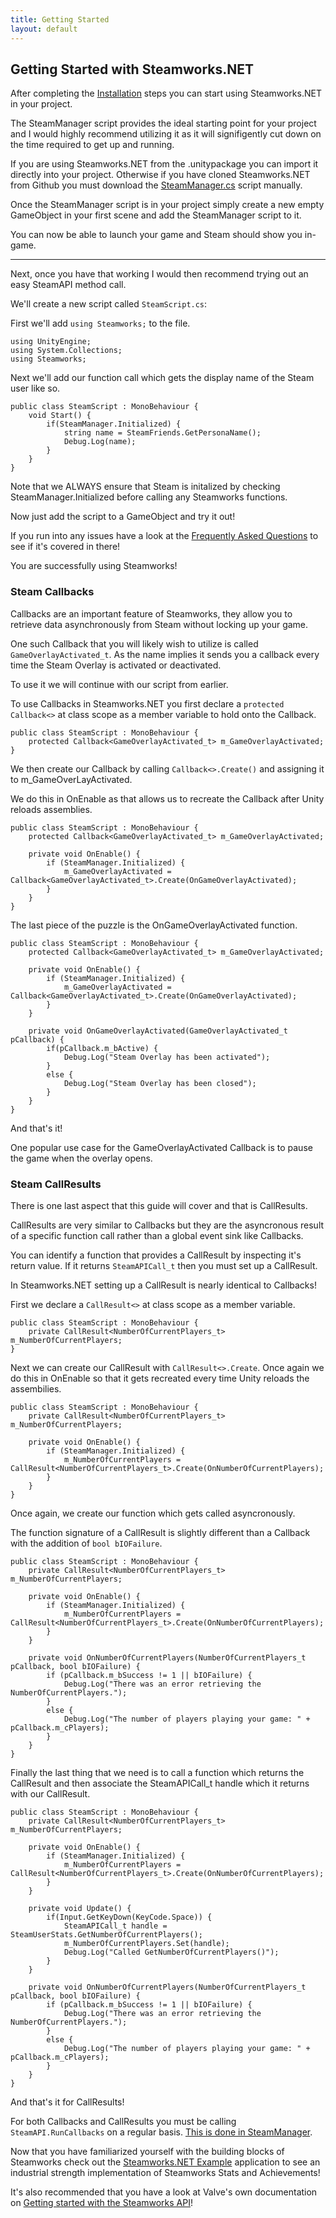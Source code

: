 ```yaml
---
title: Getting Started
layout: default
---
```

## Getting Started with Steamworks.NET

After completing the [Installation](/installation/) steps you can start using Steamworks.NET in your project.

The SteamManager script provides the ideal starting point for your project and I would highly recommend utilizing it as it will signifigently cut down on the time required to get up and running.

If you are using Steamworks.NET from the .unitypackage you can import it directly into your project. Otherwise if you have cloned Steamworks.NET from Github you must download the [SteamManager.cs](https://raw.githubusercontent.com/rlabrecque/SteamManager/master/SteamManager.cs) script manually.

Once the SteamManager script is in your project simply create a new empty GameObject in your first scene and add the SteamManager script to it.

You can now be able to launch your game and Steam should show you in-game.

---

Next, once you have that working I would then recommend trying out an easy SteamAPI method call.

We'll create a new script called `SteamScript.cs`:

First we'll add `using Steamworks;` to the file.

<pre><code>using UnityEngine;
using System.Collections;
using Steamworks;</code></pre>

Next we'll add our function call which gets the display name of the Steam user like so.


<pre><code>public class SteamScript : MonoBehaviour {
	void Start() {
		if(SteamManager.Initialized) {
			string name = SteamFriends.GetPersonaName();
			Debug.Log(name);
		}
	}
}</code></pre>

Note that we ALWAYS ensure that Steam is initalized by checking SteamManager.Initialized before calling any Steamworks functions.

Now just add the script to a GameObject and try it out!

If you run into any issues have a look at the [Frequently Asked Questions](/faq/) to see if it's covered in there!

You are successfully using Steamworks!

### Steam Callbacks

Callbacks are an important feature of Steamworks, they allow you to retrieve data asynchronously from Steam without locking up your game.

One such Callback that you will likely wish to utilize is called `GameOverlayActivated_t`. As the name implies it sends you a callback every time the Steam Overlay is activated or deactivated.

To use it we will continue with our script from earlier.

To use Callbacks in Steamworks.NET you first declare a `protected Callback<>` at class scope as a member variable to hold onto the Callback.

<pre><code>public class SteamScript : MonoBehaviour {
	protected Callback&lt;GameOverlayActivated_t&gt; m_GameOverlayActivated;
}</code></pre>

We then create our Callback by calling `Callback<>.Create()` and assigning it to m_GameOverLayActivated.

We do this in OnEnable as that allows us to recreate the Callback after Unity reloads assemblies.

<pre><code>public class SteamScript : MonoBehaviour {
	protected Callback&lt;GameOverlayActivated_t&gt; m_GameOverlayActivated;

	private void OnEnable() {
		if (SteamManager.Initialized) {
			m_GameOverlayActivated = Callback&lt;GameOverlayActivated_t&gt;.Create(OnGameOverlayActivated);
		}
	}
}</code></pre>


The last piece of the puzzle is the OnGameOverlayActivated function.

<pre><code>public class SteamScript : MonoBehaviour {
	protected Callback&lt;GameOverlayActivated_t&gt; m_GameOverlayActivated;

	private void OnEnable() {
		if (SteamManager.Initialized) {
			m_GameOverlayActivated = Callback&lt;GameOverlayActivated_t&gt;.Create(OnGameOverlayActivated);
		}
	}

	private void OnGameOverlayActivated(GameOverlayActivated_t pCallback) {
		if(pCallback.m_bActive) {
			Debug.Log("Steam Overlay has been activated");
		}
		else {
			Debug.Log("Steam Overlay has been closed");
		}
	}
}</code></pre>


And that's it!

One popular use case for the GameOverlayActivated Callback is to pause the game when the overlay opens.

### Steam CallResults

There is one last aspect that this guide will cover and that is CallResults.

CallResults are very similar to Callbacks but they are the asyncronous result of a specific function call rather than a global event sink like Callbacks.

You can identify a function that provides a CallResult by inspecting it's return value. If it returns `SteamAPICall_t` then you must set up a CallResult.

In Steamworks.NET setting up a CallResult is nearly identical to Callbacks!

First we declare a `CallResult<>` at class scope as a member variable.

<pre><code>public class SteamScript : MonoBehaviour {
	private CallResult&lt;NumberOfCurrentPlayers_t&gt; m_NumberOfCurrentPlayers;
}</code></pre>

Next we can create our CallResult with `CallResult<>.Create`. Once again we do this in OnEnable so that it gets recreated every time Unity reloads the assembilies.

<pre><code>public class SteamScript : MonoBehaviour {
	private CallResult&lt;NumberOfCurrentPlayers_t&gt; m_NumberOfCurrentPlayers;

	private void OnEnable() {
		if (SteamManager.Initialized) {
			m_NumberOfCurrentPlayers = CallResult&lt;NumberOfCurrentPlayers_t&gt;.Create(OnNumberOfCurrentPlayers);
		}
	}
}</code></pre>

Once again, we create our function which gets called asyncronously.

The function signature of a CallResult is slightly different than a Callback with the addition of `bool bIOFailure`.

<pre><code>public class SteamScript : MonoBehaviour {
	private CallResult&lt;NumberOfCurrentPlayers_t&gt; m_NumberOfCurrentPlayers;

	private void OnEnable() {
		if (SteamManager.Initialized) {
			m_NumberOfCurrentPlayers = CallResult&lt;NumberOfCurrentPlayers_t&gt;.Create(OnNumberOfCurrentPlayers);
		}
	}

	private void OnNumberOfCurrentPlayers(NumberOfCurrentPlayers_t pCallback, bool bIOFailure) {
		if (pCallback.m_bSuccess != 1 || bIOFailure) {
			Debug.Log("There was an error retrieving the NumberOfCurrentPlayers.");
		}
		else {
			Debug.Log("The number of players playing your game: " + pCallback.m_cPlayers);
		}
	}
}</code></pre>

Finally the last thing that we need is to call a function which returns the CallResult and then associate the SteamAPICall_t handle which it returns with our CallResult.

<pre><code>public class SteamScript : MonoBehaviour {
	private CallResult&lt;NumberOfCurrentPlayers_t&gt; m_NumberOfCurrentPlayers;

	private void OnEnable() {
		if (SteamManager.Initialized) {
			m_NumberOfCurrentPlayers = CallResult&lt;NumberOfCurrentPlayers_t&gt;.Create(OnNumberOfCurrentPlayers);
		}
	}

	private void Update() {
		if(Input.GetKeyDown(KeyCode.Space)) {
			SteamAPICall_t handle = SteamUserStats.GetNumberOfCurrentPlayers();
			m_NumberOfCurrentPlayers.Set(handle);
			Debug.Log("Called GetNumberOfCurrentPlayers()");
		}
	}

	private void OnNumberOfCurrentPlayers(NumberOfCurrentPlayers_t pCallback, bool bIOFailure) {
		if (pCallback.m_bSuccess != 1 || bIOFailure) {
			Debug.Log("There was an error retrieving the NumberOfCurrentPlayers.");
		}
		else {
			Debug.Log("The number of players playing your game: " + pCallback.m_cPlayers);
		}
	}
}</code></pre>

And that's it for CallResults!

For both Callbacks and CallResults you must be calling `SteamAPI.RunCallbacks` on a regular basis. [This is done in SteamManager](http://localhost:4000/steammanager/#steamapiruncallbacks).

Now that you have familiarized yourself with the building blocks of Steamworks check out the [Steamworks.NET Example](https://github.com/rlabrecque/) application to see an industrial strength implementation of Steamworks Stats and Achievements!

It's also recommended that you have a look at Valve's own documentation on [Getting started with the Steamworks API](https://partner.steamgames.com/documentation/getting_started)!